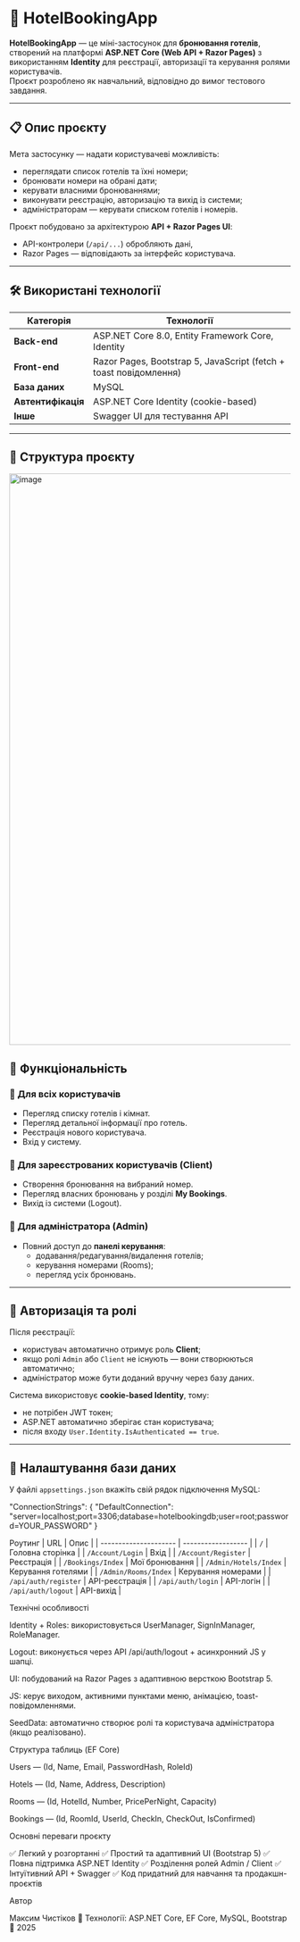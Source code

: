 # 🏨 HotelBookingApp

**HotelBookingApp** — це міні-застосунок для **бронювання готелів**, створений на платформі **ASP.NET Core (Web API + Razor Pages)** з використанням **Identity** для реєстрації, авторизації та керування ролями користувачів.  
Проєкт розроблено як навчальний, відповідно до вимог тестового завдання.

---

## 📋 Опис проєкту

Мета застосунку — надати користувачеві можливість:
- переглядати список готелів та їхні номери;
- бронювати номери на обрані дати;
- керувати власними бронюваннями;
- виконувати реєстрацію, авторизацію та вихід із системи;
- адміністраторам — керувати списком готелів і номерів.

Проєкт побудовано за архітектурою **API + Razor Pages UI**:  
- API-контролери (`/api/...`) обробляють дані,  
- Razor Pages — відповідають за інтерфейс користувача.

---

## 🛠️ Використані технології

| Категорія | Технології |
|------------|-------------|
| **Back-end** | ASP.NET Core 8.0, Entity Framework Core, Identity |
| **Front-end** | Razor Pages, Bootstrap 5, JavaScript (fetch + toast повідомлення) |
| **База даних** | MySQL |
| **Автентифікація** | ASP.NET Core Identity (cookie-based) |
| **Інше** | Swagger UI для тестування API |

---

## 🧩 Структура проєкту
<img width="1024" height="1024" alt="image" src="https://github.com/user-attachments/assets/6adf7de7-6b0a-434a-8032-2bd10989d831" />

## 🚀 Функціональність

### 🔹 Для всіх користувачів
- Перегляд списку готелів і кімнат.
- Перегляд детальної інформації про готель.
- Реєстрація нового користувача.
- Вхід у систему.

### 🔹 Для зареєстрованих користувачів (Client)
- Створення бронювання на вибраний номер.
- Перегляд власних бронювань у розділі **My Bookings**.
- Вихід із системи (Logout).

### 🔹 Для адміністратора (Admin)
- Повний доступ до **панелі керування**:
  - додавання/редагування/видалення готелів;
  - керування номерами (Rooms);
  - перегляд усіх бронювань.

---

## 🔐 Авторизація та ролі

Після реєстрації:
- користувач автоматично отримує роль **Client**;
- якщо ролі `Admin` або `Client` не існують — вони створюються автоматично;
- адміністратор може бути доданий вручну через базу даних.

Система використовує **cookie-based Identity**, тому:
- не потрібен JWT токен;
- ASP.NET автоматично зберігає стан користувача;
- після входу `User.Identity.IsAuthenticated == true`.

---

## 💾 Налаштування бази даних

У файлі `appsettings.json` вкажіть свій рядок підключення MySQL:

"ConnectionStrings": {
  "DefaultConnection": "server=localhost;port=3306;database=hotelbookingdb;user=root;password=YOUR_PASSWORD"
}

Роутинг
| URL                   | Опис               |
| --------------------- | ------------------ |
| `/`                   | Головна сторінка   |
| `/Account/Login`      | Вхід               |
| `/Account/Register`   | Реєстрація         |
| `/Bookings/Index`     | Мої бронювання     |
| `/Admin/Hotels/Index` | Керування готелями |
| `/Admin/Rooms/Index`  | Керування номерами |
| `/api/auth/register`  | API-реєстрація     |
| `/api/auth/login`     | API-логін          |
| `/api/auth/logout`    | API-вихід          |

Технічні особливості

Identity + Roles: використовується UserManager, SignInManager, RoleManager.

Logout: виконується через API /api/auth/logout + асинхронний JS у шапці.

UI: побудований на Razor Pages з адаптивною версткою Bootstrap 5.

JS: керує виходом, активними пунктами меню, анімацією, toast-повідомленнями.

SeedData: автоматично створює ролі та користувача адміністратора (якщо реалізовано).

Структура таблиць (EF Core)

Users — (Id, Name, Email, PasswordHash, RoleId)

Hotels — (Id, Name, Address, Description)

Rooms — (Id, HotelId, Number, PricePerNight, Capacity)

Bookings — (Id, RoomId, UserId, CheckIn, CheckOut, IsConfirmed)

Основні переваги проєкту

✅ Легкий у розгортанні
✅ Простий та адаптивний UI (Bootstrap 5)
✅ Повна підтримка ASP.NET Identity
✅ Розділення ролей Admin / Client
✅ Інтуїтивний API + Swagger
✅ Код придатний для навчання та продакшн-проєктів

Автор

Максим Чистіков
💼 Технології: ASP.NET Core, EF Core, MySQL, Bootstrap
📅 2025
